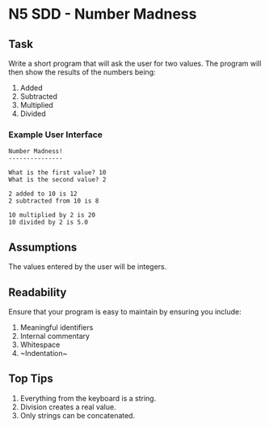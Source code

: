 # N5 SDD - Number Madness

## Task

Write a short program that will ask the user for two values.  The program will then show the results of the numbers being:

1. Added
2. Subtracted
3. Multiplied
4. Divided

### Example User Interface

```
Number Madness!
---------------

What is the first value? 10
What is the second value? 2

2 added to 10 is 12
2 subtracted from 10 is 8

10 multiplied by 2 is 20
10 divided by 2 is 5.0
```

## Assumptions

The values entered by the user will be integers.

## Readability

Ensure that your program is easy to maintain by ensuring you include:

1. Meaningful identifiers
2. Internal commentary
3. Whitespace
4. ~Indentation~

## Top Tips

1. Everything from the keyboard is a string.
2. Division creates a real value.
3. Only strings can be concatenated.